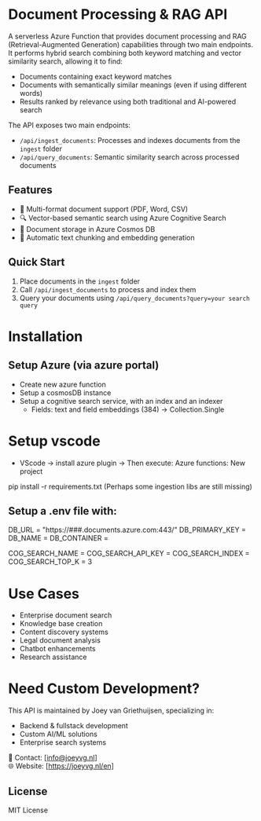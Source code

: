 # Document Processing & RAG API

A serverless Azure Function that provides document processing and RAG (Retrieval-Augmented Generation) capabilities through two main endpoints. It performs hybrid search combining both keyword matching and vector similarity search, allowing it to find:
- Documents containing exact keyword matches
- Documents with semantically similar meanings (even if using different words)
- Results ranked by relevance using both traditional and AI-powered search

The API exposes two main endpoints:
- `/api/ingest_documents`: Processes and indexes documents from the `ingest` folder
- `/api/query_documents`: Semantic similarity search across processed documents

## Features

- 📄 Multi-format document support (PDF, Word, CSV)
- 🔍 Vector-based semantic search using Azure Cognitive Search
- 💾 Document storage in Azure Cosmos DB
- 🔄 Automatic text chunking and embedding generation

## Quick Start

1. Place documents in the `ingest` folder
2. Call `/api/ingest_documents` to process and index them
3. Query your documents using `/api/query_documents?query=your search query`

# Installation

## Setup Azure (via azure portal)
- Create new azure function
- Setup a cosmosDB instance
- Setup a cognitive search service, with an index and an indexer
    - Fields: text and field embeddings (384) -> Collection.Single

# Setup vscode
- VScode -> install azure plugin -> Then execute: Azure functions: New project

pip install -r requirements.txt
(Perhaps some ingestion libs are still missing)

## Setup a .env file with:
DB_URL = "https://###.documents.azure.com:443/"
DB_PRIMARY_KEY = 
DB_NAME = 
DB_CONTAINER = 

COG_SEARCH_NAME = 
COG_SEARCH_API_KEY = 
COG_SEARCH_INDEX = 
COG_SEARCH_TOP_K = 3

# Use Cases
- Enterprise document search
- Knowledge base creation
- Content discovery systems
- Legal document analysis
- Chatbot enhancements
- Research assistance

# Need Custom Development?
This API is maintained by Joey van Griethuijsen, specializing in:
- Backend & fullstack development
- Custom AI/ML solutions
- Enterprise search systems

📧 Contact: [info@joeyvg.nl]  
🌐 Website: [https://joeyvg.nl/en]

## License
MIT License